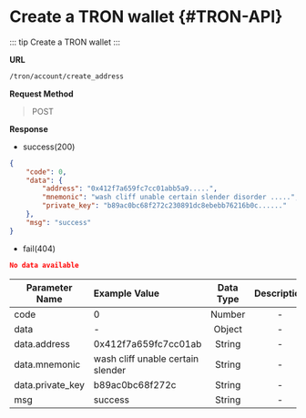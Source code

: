 # Create a TRON wallet {#TRON-API}

::: tip 
Create a TRON wallet
:::

**URL**

```sh
/tron/account/create_address
```

**Request Method**


> POST


**Response**


* success(200)


```json
{
    "code": 0,
    "data": {
        "address": "0x412f7a659fc7cc01abb5a9.....", 
        "mnemonic": "wash cliff unable certain slender disorder .....",
        "private_key": "b89ac0bc68f272c230891dc8ebebb76216b0c......"
    },
    "msg": "success"
}
```

* fail(404)

```json
No data available
```


| Parameter Name   | Example Value                     | Data Type | Description |
| ---------------- | :-------------------------------- | :-------: | :---------: |
| code             | 0                                 |  Number   |      -      |
| data             | -                                 |  Object   |      -      |
| data.address     | 0x412f7a659fc7cc01ab              |  String   |      -      |
| data.mnemonic    | wash cliff unable certain slender |  String   |      -      |
| data.private_key | b89ac0bc68f272c                   |  String   |      -      |
| msg              | success                           |  String   |      -      |
